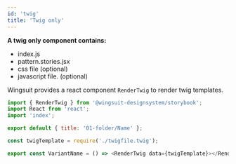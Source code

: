 ```yaml
---
id: 'twig'
title: 'Twig only'
---
```



<b>A twig only component contains:</b>
* index.js
* pattern.stories.jsx
* css file (optional)
* javascript file. (optional)

Wingsuit provides a react component `RenderTwig` to render twig templates.

```js
import { RenderTwig } from '@wingsuit-designsystem/storybook';
import React from 'react';
import 'index';

export default { title: '01-folder/Name' };

const twigTemplate = require('./twigfile.twig');

export const VariantName = () => <RenderTwig data={twigTemplate}></RenderTwig>;
```